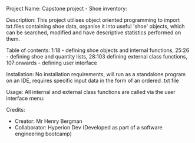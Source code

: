 Project Name: Capstone project - Shoe inventory:

Description: This project utilises object oriented programming to import txt.files containing shoe data, organise it into useful 'shoe' objects, which can be searched, modified and have descriptive statistics performed on them.

Table of contents: 1:18 - defining shoe objects and internal functions, 25:26 - defining shoe and quantity lists, 28:103 defining external class functions, 107:onwards - defining user interface

Installation: No installation requirements, will run as a standalone program on an IDE, requires specific input data in the form of an ordered .txt file

Usage: All internal and external class functions are called via the user interface menu:

Credits:
- Creator: Mr Henry Bergman
- Collaborator: Hyperion Dev (Developed as part of a software engineering bootcamp)
